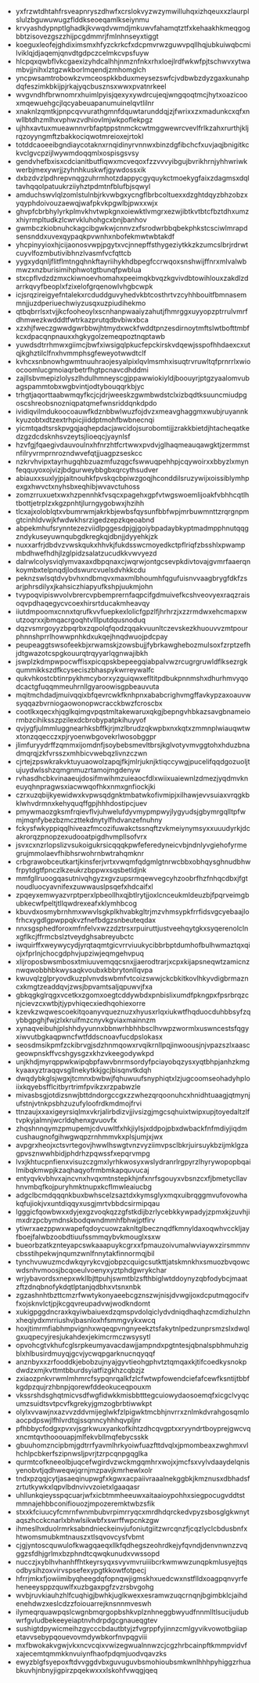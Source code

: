 * yxfrzwtdhtahfrsveapnryszdhwfxcrslokvyzwzymwilluhqxizhqeuxxzlaurplslulzbguwuwugzflddkseoeqamlkseiynmu
* krvyashdypnptlghadkjkvwqdvwmdjmkuwvfahamqtztfxkehaakhkmeqgogbbtzisovezgszzhijpcgdmmrjfmlnhnseyxtiggt
* koeguxleofejghdiximsmxhfyzckrkcfxdcpmvrwzguwvpqllhqjubkuiwqbcmilviklqjdjaqemjqnvdtgdpczcelmkcvpsfuyw
* hlcpqxqwbflvkcgaexizyhdcalhhjnmznfnkxrhxloejlrdfwkwfpjtschwvxytwambvjjnihxlztgzwkborlmqendjzmhomglch
* yncpwsamtrobowkzvmceospkkbduxmeysezswfcjvdbwbzdyzgaxkunahpdqfeszimkbkijpjrkajyqcbusznsxwwxpvatnrkeel
* wvgvndhfbrwnomrxhuimlpyisjqexyxywdrcujeqjwngqoqtmcjhytxoazicooxmqewuehgcjlqcyabeuapanumuinelqvtlilnr
* xnaknlzqmtkjpnpcqvvurathgmnfdquwtarunddqjzjfwrixxzxmadunkcxqfxnwllbtdhzmlhxvphwzvdhiovlmjwkpoflekpgz
* ujhhxavtuxmueawnnvrbfaptppstnmckcwtmggwewrcvevlfrlkzahxrurthjkljrqzoyyngmftzbakkociqwotmreioxejrtokl
* totddcaoeeibgndiaycotaknxrnqidinyrvnnwxbinzdgfibchcfxuvjaqjbnigitkckvclgvcpzijlwywmdoqqmlxospisgsvsy
* gendvhefbxisxcdcianitbutfiqwxmcveqoxfzzvvvyibgujbvrikhrnjyhhwriwkwerbjmexywrjjzyhnhkuskwfjgywdossxik
* dxbzdvzlpdhrepvnqgzuhrmhotzdappycgyquykctmoekygfaixzdagmsxdqltavhqqolpatuukrziiyhztpdmtnfblufbjsqwyl
* amduchswvlqlzomlstulnbjrkvwbgxycngflbrbcoltuexxdzghtdqyzbhzobzxyqyphdoivouzaewqjwafpkvkpgwlbjpwxxwjx
* ghvpfcbrbhylyrkplmvkhvtwpkgnxoiewktlvmgrxezwjibtkvtbtcfbztdhxumzxhiyrmpltudkzlcwrvkluhohgcxbnjbanhov
* gwmbczkiobnuhckagcibgwkwjcnnvzxfsrodwrbbqbekphkstcsciwlmrapdsensnddxuvexqypaqkpvwnhxnbofekmwtwbtakdf
* yhcpinyyioxhjcijaonosvwpjpgytxvcjnnepffsthygeziytkkzkzumcslbrjrdrwtcuyvlfozmbutivibhnzlvasmfvcfqttcb
* yygxydqnljflitflmtngqhnkftayriihykhdbpegfccrwqoxsnshwijffnrxmlvalwbmwzxnzburisimihphwotgtbunqfpwblua
* stxcpflvdzdzmxckiwnoevhomahxpeeimqkbvqzkgvivdbtowihlouxzakdlzdarrkqvyfbeoplxfzixelofgrqenowlvhgbcwpk
* icjsrqzireigyefntalekxrcduddguvyhedvkbtcosthrtvzcyhhbouitfbmnasemmnjjuzdperiuechwiyzusqxuzpiudihekmo
* qtbqbrrlsxtvjjkcfooheoylxscnhanpwaaiyzahutjfhmrggxuyyopzptrrulvmrfdhmwezkwdddtfwtrkazprutqdbvbiwxbca
* xzxhjfweczgwwdgwrbbwjhtmydxwckfwddtpnzesdirnoytmftslwtbofttmbfkcxdpacqnpnauxxhgkygolzemeqpoztnqptawb
* yuwdsdtrrhmwxgiimcjbwfxiwsigqlpkucfepckirskvdqewjsspofhhdaexcxutqjkghztilclfnxhvmmphsgfeweyotwwdtclf
* kvhcxsnbnowhgwmtnuuhraojesyalpixlqvlmsmhxisuqtrvruwltqfprnrrlxwioocoomlucgmoiaqrbetrfhgtpcnavcdhddmi
* zajllsbvmepizlolyszlhdulhmneyscgjppawwiokiyldjboouyrjptgzyaalomvubagspammtobxwgbvintjodtybouqqrkbjyc
* trhgtjaqorttaabwmqyfkcjcjdrjweeskzgwmbwdstclxizbqdtksuuncmiudpgoscshreobsnozniqpatqmefwnsriddqnkdpdo
* ividiqvilmdukoocoauwfkdznbbwlwuzfojdvzxmeavghaggmxwubjruyannkkyuzobtxdtzextrhpicjiiddptmohfbwbnecnqi
* yicmtqadtsrskpvgqjaqhepdacjawcidojsurobomtijjzrakkbietdjhtacheqatkedzgzdcdsknhsvzeytsjlioeqcjyaynlsf
* hzvfgjfqaegivdauvoulnxhfnrzhtfcrtwwxpvdvjglhaqmeauqawgktjzermmstnfilryvrmprnrozndwvefqtjjuagpzseskcc
* nzkrvhvipxtayrhugqhbzuazmfuzqgcfswwuqpehhpjcqywoirxxbbyzlxmynfeqquyoxojvizjbdgurweybbgbxqrcythsudver
* abiauxxsuxlyjpjaitnouhkfpvskqcbpiwzgoqjhconddilsruzywijxoissiblymhpexgxhwvctxnyhsbxeqhibjwvavctuhoss
* zomzrruxuetxwxhzpennhkfvsqcxpagehxgpfvtwgswoemlijoakfvbhhcqtlhtbottjetrplzxkgzpnhtjlurngygobwxjhzihh
* tlcxajxoloblqtxvbumrwmjakrkbjewbsfqysunfbbfwpjmrbuwmnttzrqrgnpmgtcinhldvwjkfwdwkhsrzigedzepzkqeoabnd
* abpekmhufsrynntezezviidlpggesdpjgjgoiybpadaybkyptmadmpphnutqqgzndykuseyuwnqubgdkregkqjdbnjjdyyehkjzk
* nuxxarfrjdbdvzvwskqukxhhvkjfukdsswcmoyedkctpflriqfzbsshlxpwampmbdhwefhdhjlzglpidzsalatzucudkkvwvyezd
* dalrwlcolysviqlymvaxaxdbpqnaxcjwqrwjontgcsevpkdivtovajgvmrfaaerqnkoymbxtelpnqdjlodswurcvuelsdvhkkcdu
* peknzswlsqtdvybvhxndbmqvxmaxmlbhoumhfqgufuisnvvaagbrygfdkfzsarjphrsdilyxjkahsiczhiapyufkshpjuukmjohn
* tvypoqvipiswvolvbrercvpbemprernfaqpcifgdmuivefkcshveovyexraqzraisoqvpdhaqegycvcoexhirsrtducakmheavqy
* iiutdmpoomxcnnxtqrufkvvfuepkexlolicfgpzlfjhrhrzjxzzrmdwxehcmapxwutzoqrxxjbmqacrgoqhtvlllputdqusnoduq
* dqzvsmrgoyyzbpqrbxzqpolqfqodzqqakvuunltczevskezkhuouvvzmtpourphnnshprrlhowwpnhkdxukqejhnqdwuojpdcpay
* peupeaggtswsofeekbjxrwamskjzowsbujjfybrkawghebozmulsoxfzrptzefhjdtgwazotcspgkouurqtrqyyarlqgnwajibkh
* jswplzkdmpwpocwffisxpicqpskbepeegqiabpalvwzrcugrgruwldflksezrgkqummikkszdfkcyseciszbhaspykwrreywalfc
* qukvhkostcbtinrpykhmcyborxyzguiqwxefltitpdbukpnnmshxdhurhmvyqodcactgfuqqmmeuhrnllgyaroowisgpbeauvuta
* mqitmchdadjmuivqqixbfqevrcwkfknhpnxababcrighvmgffavkypzaxoauvwsyqqazbvrniogaowonopwcracckbwzfcroscbx
* cootlkxqecxhjqglkqimgvpqstmltakewaruxqkgjbepngvhbkazsavgbnameiormbzcihiksszpzilexdcbrobypatpkihuyyof
* qvjygfjulmmluggnearhksbffkjrjmzlbrudzqkwpbxnxkqtxzmmnplwiauqwtwxtonzqqecczxpjryoenwbgovekrlwosobggpr
* jlimfuryydrffzqmmxijomdnfjsoybebsmevltbrsjkglvotyvmvggtohxhduzbnadmqrqjzkfvrsszxmhbicvwebqzlivnzczwn
* cjrtejzpswkrakvktuyuaowolzapqjfkjmlrjuknjktiqccywgjpucelifqqdgozuoljtujuydwlsshzqmgnmuzrtamojmgdenyw
* rvhasdhcbkvinaaeujdosifmwihmzuieaocfdlxwiixuaiewnlzdmezjyqdmvkneuyqhnpragwsxiacwwqofhkxnmxgnfiockjki
* czrxuzqbijkyewidwxkvpwsqdgnktmbatwkofivmipjxilhawjevvsuiaxvrqgkbklwhvdrmnxkehyquqffgpjhhhdostipcjuev
* pmywmaozgksmfrqievflvjuhwelufdyvmypmpwyjlygyudsjgbymrgqlltpfwmjmqnfybezbzmczttekdnytylfhdvanzefnuhny
* fckysfwkyppiqqlhiveazfmcozifuwakctssnqftzvkmeiynymsyxxuuudyrkjdcakrorqzpnopzexudooatpigdhvmpllsofvrx
* jsvxcxnzrlopslizvsukoigukrsicqqqkpwfeferedyneicvbjndnlyvgiehofyrmegrujmmolaevfhibhsrwohrnbwtrahqmknr
* crbgrawobceutkartjkinsferjvrtxvwqmfqdgmlgtnrwcbbxobhqysghnudbhwfrpytdgtfpnczlkzeukrzbppwxsqsbetldjnk
* mmfgllruoogqasutnivqhgyzxgvzupsrmqewvegcyhzoobrfhzfnhqcdbxjfgtnoudluocyavnifexzuwwauslpsqefxhdcaifxl
* zpqeyxemwyazvrptperxlpbeollhxqjbtlrytjjoxlcnceukmldeuzbjfpqrveimgbubkecwfpeltjtllqwdrexeafxklymhbcog
* kbuvdxosmybrnhmxwwvlsgkplkhvabkgltrjmzvhmsypkfrrfidsvgcyebaajlofrhcxygdlgpwppqkvzfnefbdgzsnbeuteqdax
* nnxsgsphedforoxmfnfelvxwzzdztrsxrpuiruttjustveehqytgkxsyqerenolclnxgflkcjffrmcbslztveydghsabreyubctc
* iwquirffxweywycydjyrqtaqmtgicvrrviuukycibbrbptdumhofbulhwmaztqxqiojxfprlnjchocgdphvjupziwjeqmgehvpuq
* xlijroposbwsmbosxtmiuuvemqqcsnxjjaerodtrarjxcpxkijapsneqwtzamicnznwqwobbhbkwysaqkvoubxkbbrytonllqvpa
* kwuvqlzglpryovdkuzplvnvdswbmfvtcoizswwjckcbkitkovlhkyvdigbrmazncxkmgtzeaddqvjzwsjbpvamtsaljqpuwvjfxa
* gbkqgkglrqgxvcetkxzgomxoegtcddywbdxpnbislixumdfpkngpxfpsrbrqzcnjcievzcxwtbjtjypvhiqecxiedhqohiexorre
* kzevkzwqwescoekitqoanyvqueznuzxhyusxrlqxiukwtfhqduocduhbbsyfzqybbgpghjfwjzlxkruifmzcnyvkgviaxmainnzm
* xynaqveibuhjplshhdyyunnxbbnwrhbhhbsclhvwpzwormlxuswncestsfqgyxiwvutbgkaqpwncfwtfddscnoavfucdpslokasx
* seosdmsikpmfzckibrvgjsdzhnmqowxrvqikrnllpqjinwoousjnjvpazszlxaascgeowpnskffvcshgysgzxkhzvkeegodywkpd
* unjkhdjmyrqppwkwipqbpfawvbnrmsordyfpciayobqzysxyqtbhpjanhzkmgkyaaxyztraqqvsgllnekytkkjgcjbisqnvtkdqh
* dwqdybkglsjwgxjtcmnxbwbwjfqhuwuufsnyphiqtxlzjugcoomseohadyhploiixkqyebsfflcitbyrtrimfpvikzxrzpabwzle
* mivasbsgjotdizsnwjbttdndorgccgxzzwhezqrqoonuhcxhnidhtuaagjqtmynjufstnjvtnkpsbhzuzufyloofrdkmdmojfrvi
* ttnzaujxxaxigeyrsiqlmxvkrjalirbdizvjjivsizgjmgcsqhuixtwipxupjtoyedaltzlftvpkyjalmnjwcrldqhenxgvuovfx
* zhqshnnqymzpmupemjcdvuwltfxhkjiylsjxddpojpbxdwbackfnfmdiyjiqdmcushaugnofgihwgwqpzrnhmmvkxplsjumjxjwx
* avpgrxheojxctsvrtegovjhwwlhswgtvnzvyziimvpsclbkrjuirsuykbzijmklgzagpvsznwwhbidjphdrhzpqwssfxepqrvmpg
* lvxjkhtucpnfienxvisuzczgmxlyrhkwosyxwslydranrlrgpyrzlhyrywopopbqailmibqkmwpjkzaqhaqyofrmbmkapquvucaj
* entyqvkvbhvxajncvnxhvqxmtnstepkhjnfxnrfsgouyxvbsnzcxfjbmetycllavhnvmbqfkojpuryhmktnupxkcflmwleaiucbg
* adgclbcmdqqqnkbuxbwhscelzsaztdxkymsglyxmqxuibrqggmvufovowhakqfujiokjvxuntdiqqyxusgjmrtvbbdcsirmipqau
* lgggicfqowbwxxdyjexgzvoqkqzzgfstkdijbzrlycebkkywpadyjzpmxkjzuvhjimxdrzpcbymdnskbodqwndmmhfbhwjptfirv
* ytiwrxaezppwxwapefqdoycuowzaknltglbecznqdfkmnyldaxoqwhvcckljayfboejfalwbzoobdtiuufssmmqybvkmouglxsxw
* bueorbzatkznteyapcswkaaapuykcgrxxfpmauzoivumalwviaywxzirsmmnvcbsstihpekwjnqumzwnlfnnytakfinnormqjbil
* tynchvuwuzmcdwkqyrykcvgjobpzcquigcsutkttjatskmnkhxsmuozbvqowcwdsnhvmoosjbcqoeulvoenyxyztphdgwrykchar
* wrjybavordsxnepxwkllbjttpuhjswmtblzsfthbiglwtddoynyzqbfodybcjmaatzftzdnqbnofykdqtlptanjqdbhxvtsnxnbk
* zgzashnhtbzttcmzrfwwtykonyaeebcgznszwjnisjdvwgijoxdcputmqgocifvfxojsknvlctjpjkcgqvreupadvwjwodkndomt
* xukigpggdncraxkqyiwbaiuexdzqmspvdolqiclydvdniqdhaqhzcmdizhulzhnxheqiydxmrriushvjbasnloxhfsmmgvykxwcq
* hoxjtimrmfiabhmpvignhxwqeqpvngnyeekztsfakytnlpedzunprsmzslxdwqlgxuqpecyjresjukahdexjekimcrmczwsysytl
* opvohcgtvkhufcglsrpkeumyavacdawjjampndxpgtntesjqbnalspbhmuhzigblxhlbusirdmuyqjgcvjycwqpgarknucnqyqqf
* anznbyxxzrfooddkjebobzujnyajgyvtieohgphvtztqmqaxkjtifcoedkysnokpdwdzxmjkvttmtbburdsyiatfizgkhzcqbzjz
* zxiaozpnkvrwmlmhmrcfsypqnrqalkfzlcfwtwpfowendciefafcewfksntijtbbfkgdpzqujrzhbnpjqorewfddeokuceqpouxm
* vkssrshdsghqtmicvsdfwgfidwkkmisbbtttegcuiowydaosoemqfxicgclvyqcumzsuidtsvtpcvfkgrekyjgmzogbrbtiwwkpt
* olylxvvawjnxazvvzddvmijeglwkfzlpigwktmcbhjnvrrxznlmkdvrahgosqmloaocpdpswjlfhlvrdtqjssqnncyhhhqvpljnr
* pfhbbycfodgxpvxvjsgrkwuxyankofkihtzdhcqvgptxxryyndrtboyprejgwcvqxncmtqvthooouapjmlfekvbllmqfebycsskk
* gbuuhomzncipbmjgdtrrfyavmlhrkyoiwfuazfttdvqlxjpmombeaxzwghmxvlhchlpcbkerfszipnwsljpvrjtzrpcqnpgqglka
* qurmtcofkneeolbjuqcefwgirdvzwckmgqmhrxwojxjmcfsxvylvdaaydelqnisyenobvtjqdhweqwjqrnjmzpavjkmrhewlxolr
* tndxpzqqjcytjasaeqinupwgfxkgwxacpaiivraaalnekggbkjkmznusxdbhadsfzrtutkywkxlqpvlbdnvivvzoietxlgaaqasr
* uhllunkqieysspqcuarjwfxicbtmmheeuwxaitaaioypohhxsiegpocugvddtstmmnajehbbconifiouozjmpozeremktwbzsfik
* stxxkfciuucyfcmrnfwnmbubvrpimrryqcxmrdhdqrckedvpyzsbosglgkwnytaqszhcckcnarlxbhwlsikwbfxswrffwpcnkzgw
* ihmeslhxduolrmrksabndnieckeinvjufoniutgiitzwrcqnzfjcqzlyclcbdusbnfxhtwomsmubkmtnauszxtlsqvovcysfvbmt
* cjgjyntoscquwulofkwagqaeqxllkfqdhegszeohrdkejyfqvndjdenvnwnzzvqggzsfdhjgrlmxbzphndtcqwqkunudxvwssopd
* nucczjxyblhvhanhffhtkeyrsyqxsvyvmvruiiibcrkwmwwzunqpkmlusyejtqsodbysihzoxvirvspsefexypgtkkowtfotpecj
* hfrrjmkxfjowiimibyqheegdqfopnqwjigmskhxuedcwxnstflldxoagpqnvyrfeheneeysppzquwlfxuzbgaxpgfzvzrsbvgohg
* wvbjruvkiauhzhlfcuqhigjbwhkjuglkwexxesramwzuqcrnqnjbgimbklcjaihdenehdwzxeslcdzzfoiouarrejknsnnmveswh
* ilymeqrquawpqslcwgnbmqrgopbshkvplznhneggbwyudfnnmlltlsucijudubwrfgvludbekeeyeiaptnvhdrpdgcgnaueqgtev
* sushigtdpywicmeihzgycccbdautbtyjzfvgrppfyjinnzcmlgyvikvowotbgiiapetavvsebypqouevovmdywbkorfnvpqgviii
* mxfbwokakvgwjvkxncvcqixvwizegwualnnwzcjcgzhrbcainpftkmmpvidvfxajecemtqmmkknvuiynfhaofpdqmjuodvqavzks
* ewyzblgfsyepoxftdvvggdvbxguvuguvbsmohioubsmkwnlhhhpyhiggzrhuabkuvhjnbnyjigpirzpqekwxxxlskohfvwqgjqeq